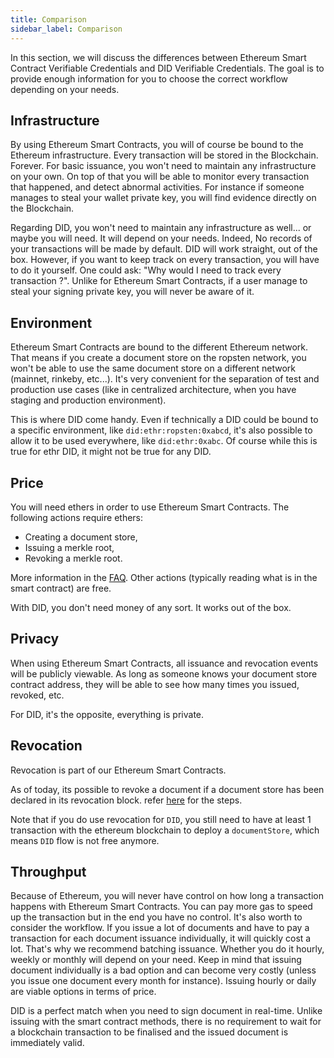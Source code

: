 ```yaml
---
title: Comparison
sidebar_label: Comparison
---
```


In this section, we will discuss the differences between Ethereum Smart Contract Verifiable Credentials and DID Verifiable Credentials. The goal is to provide enough information for you to choose the correct workflow depending on your needs.

## Infrastructure

By using Ethereum Smart Contracts, you will of course be bound to the Ethereum infrastructure. Every transaction will be stored in the Blockchain. Forever. For basic issuance, you won't need to maintain any infrastructure on your own. On top of that you will be able to monitor every transaction that happened, and detect abnormal activities. For instance if someone manages to steal your wallet private key, you will find evidence directly on the Blockchain.

Regarding DID, you won't need to maintain any infrastructure as well... or maybe you will need. It will depend on your needs. Indeed, No records of your transactions will be made by default. DID will work straight, out of the box. However, if you want to keep track on every transaction, you will have to do it yourself. One could ask: "Why would I need to track every transaction ?". Unlike for Ethereum Smart Contracts, if a user manage to steal your signing private key, you will never be aware of it.

## Environment

Ethereum Smart Contracts are bound to the different Ethereum network. That means if you create a document store on the ropsten network, you won't be able to use the same document store on a different network (mainnet, rinkeby, etc...). It's very convenient for the separation of test and production use cases (like in centralized architecture, when you have staging and production environment).

This is where DID come handy. Even if technically a DID could be bound to a specific environment, like `did:ethr:ropsten:0xabcd`, it's also possible to allow it to be used everywhere, like `did:ethr:0xabc`. Of course while this is true for ethr DID, it might not be true for any DID.

## Price

You will need ethers in order to use Ethereum Smart Contracts. The following actions require ethers:

- Creating a document store,
- Issuing a merkle root,
- Revoking a merkle root.

More information in the [FAQ](/docs/faq). Other actions (typically reading what is in the smart contract) are free.

With DID, you don't need money of any sort. It works out of the box.

## Privacy

When using Ethereum Smart Contracts, all issuance and revocation events will be publicly viewable. As long as someone knows your document store contract address, they will be able to see how many times you issued, revoked, etc. 

For DID, it's the opposite, everything is private.

## Revocation

Revocation is part of our Ethereum Smart Contracts.

As of today, its possible to revoke a document if a document store has been declared in its revocation block. refer [here](/docs/verifiable-document/did/revoking-document) for the steps.

Note that if you do use revocation for `DID`, you still need to have at least 1 transaction with the ethereum blockchain to deploy a `documentStore`, which means `DID` flow is not free anymore. 

## Throughput

Because of Ethereum, you will never have control on how long a transaction happens with Ethereum Smart Contracts. You can pay more gas to speed up the transaction but in the end you have no control. It's also worth to consider the workflow. If you issue a lot of documents and have to pay a transaction for each document issuance individually, it will quickly cost a lot. That's why we recommend batching issuance. Whether you do it hourly, weekly or monthly will depend on your need. Keep in mind that issuing document individually is a bad option and can become very costly (unless you issue one document every month for instance). Issuing hourly or daily are viable options in terms of price.

DID is a perfect match when you need to sign document in real-time. Unlike issuing with the smart contract methods, there is no requirement to wait for a blockchain transaction to be finalised and the issued document is immediately valid.
